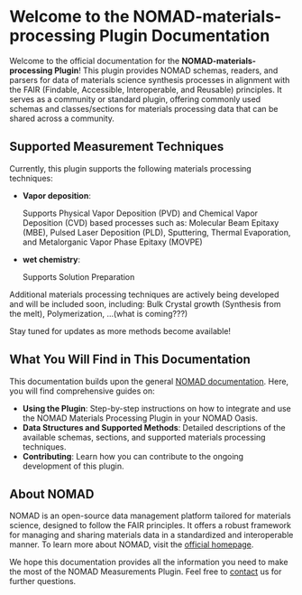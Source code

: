 # Welcome to the NOMAD-materials-processing Plugin Documentation

Welcome to the official documentation for the **NOMAD-materials-processing Plugin**! This plugin provides NOMAD schemas, readers, and parsers for data of materials science synthesis processes in alignment with the FAIR (Findable, Accessible, Interoperable, and Reusable) principles. It serves as a community or standard plugin, offering commonly used schemas and classes/sections for materials processing data that can be shared across a community.

## Supported Measurement Techniques

Currently, this plugin supports the following materials processing techniques:

- **Vapor deposition**:

  Supports Physical Vapor Deposition (PVD) and Chemical Vapor Deposition (CVD) based processes such as:
  Molecular Beam Epitaxy (MBE), Pulsed Laser Deposition (PLD), Sputtering, Thermal Evaporation, and Metalorganic Vapor Phase Epitaxy (MOVPE)

- **wet chemistry**:

  Supports Solution Preparation

Additional materials processing techniques are actively being developed and will be included soon, including:
Bulk Crystal growth (Synthesis from the melt), Polymerization, ...(what is coming???)

Stay tuned for updates as more methods become available!

## What You Will Find in This Documentation

This documentation builds upon the general [NOMAD documentation](https://nomad-lab.eu/prod/v1/staging/docs/explanation/data.html). Here, you will find comprehensive guides on:

- **Using the Plugin**: Step-by-step instructions on how to integrate and use the NOMAD Materials Processing Plugin in your NOMAD Oasis.
- **Data Structures and Supported Methods**: Detailed descriptions of the available schemas, sections, and supported materials processing techniques.
- **Contributing**: Learn how you can contribute to the ongoing development of this plugin.

## About NOMAD

NOMAD is an open-source data management platform tailored for materials science, designed to follow the FAIR principles. It offers a robust framework for managing and sharing materials data in a standardized and interoperable manner. To learn more about NOMAD, visit the [official homepage](https://nomad-lab.eu).


We hope this documentation provides all the information you need to make the most of the NOMAD Measurements Plugin. Feel free to [contact](contact.md) us for further questions.

